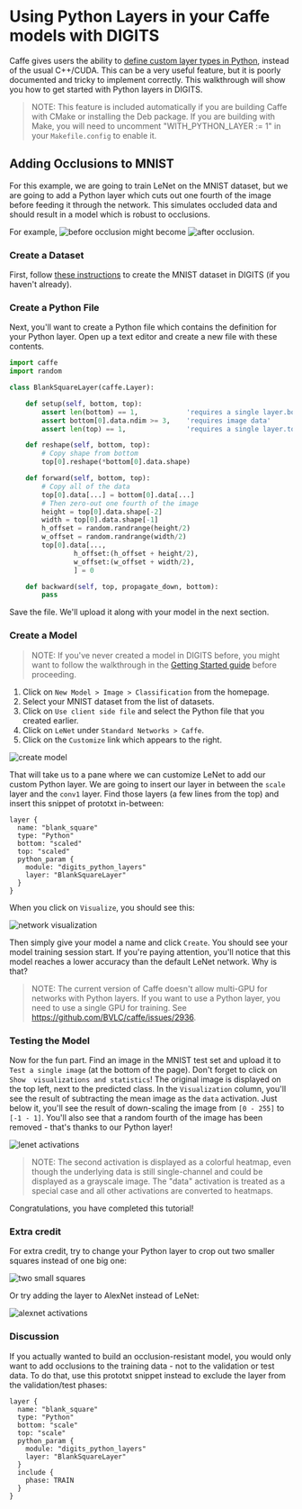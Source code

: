 # Using Python Layers in your Caffe models with DIGITS

Caffe gives users the ability to [define custom layer types in Python](https://github.com/BVLC/caffe/pull/1703), instead of the usual C++/CUDA.
This can be a very useful feature, but it is poorly documented and tricky to implement correctly.
This walkthrough will show you how to get started with Python layers in DIGITS.

> NOTE: This feature is included automatically if you are building Caffe with CMake or installing the Deb package. If you are building with Make, you will need to uncomment "WITH_PYTHON_LAYER := 1" in your `Makefile.config` to enable it.

## Adding Occlusions to MNIST

For this example, we are going to train LeNet on the MNIST dataset, but we are going to add a Python layer which cuts out one fourth of the image before feeding it through the network.
This simulates occluded data and should result in a model which is robust to occlusions.

For example, ![before occlusion](image-before-occlusion.jpg) might become ![after occlusion](image-after-occlusion.jpg).

### Create a Dataset

First, follow [these instructions](../../docs/GettingStarted.md#creating-a-dataset) to create the MNIST dataset in DIGITS (if you haven't already).

### Create a Python File

Next, you'll want to create a Python file which contains the definition for your Python layer.
Open up a text editor and create a new file with these contents.
```python
import caffe
import random

class BlankSquareLayer(caffe.Layer):

    def setup(self, bottom, top):
        assert len(bottom) == 1,            'requires a single layer.bottom'
        assert bottom[0].data.ndim >= 3,    'requires image data'
        assert len(top) == 1,               'requires a single layer.top'

    def reshape(self, bottom, top):
        # Copy shape from bottom
        top[0].reshape(*bottom[0].data.shape)

    def forward(self, bottom, top):
        # Copy all of the data
        top[0].data[...] = bottom[0].data[...]
        # Then zero-out one fourth of the image
        height = top[0].data.shape[-2]
        width = top[0].data.shape[-1]
        h_offset = random.randrange(height/2)
        w_offset = random.randrange(width/2)
        top[0].data[...,
                h_offset:(h_offset + height/2),
                w_offset:(w_offset + width/2),
                ] = 0

    def backward(self, top, propagate_down, bottom):
        pass
```
Save the file. We'll upload it along with your model in the next section.

### Create a Model

> NOTE: If you've never created a model in DIGITS before, you might want to follow the walkthrough in the [Getting Started guide](../../docs/GettingStarted.md#training-a-model) before proceeding.

1. Click on `New Model > Image > Classification` from the homepage.
2. Select your MNIST dataset from the list of datasets.
3. Click on `Use client side file` and select the Python file that you created earlier.
4. Click on `LeNet` under `Standard Networks > Caffe`.
5. Click on the `Customize` link which appears to the right.

![create model](create-model.jpg)

That will take us to a pane where we can customize LeNet to add our custom Python layer.
We are going to insert our layer in between the `scale` layer and the `conv1` layer.
Find those layers (a few lines from the top) and insert this snippet of prototxt in-between:
```
layer {
  name: "blank_square"
  type: "Python"
  bottom: "scaled"
  top: "scaled"
  python_param {
    module: "digits_python_layers"
    layer: "BlankSquareLayer"
  }
}
```
When you click on `Visualize`, you should see this:

![network visualization](network-visualization.jpg)

Then simply give your model a name and click `Create`.
You should see your model training session start.
If you're paying attention, you'll notice that this model reaches a lower accuracy than the default LeNet network. Why is that?

> NOTE: The current version of Caffe doesn't allow multi-GPU for networks with Python layers.
If you want to use a Python layer, you need to use a single GPU for training.
See https://github.com/BVLC/caffe/issues/2936.

### Testing the Model

Now for the fun part.
Find an image in the MNIST test set and upload it to `Test a single image` (at the bottom of the page).
Don't forget to click on `Show  visualizations and statistics`!
The original image is displayed on the top left, next to the predicted class.
In the `Visualization` column, you'll see the result of subtracting the mean image as the `data` activation.
Just below it, you'll see the result of down-scaling the image from `[0 - 255]` to `[-1 - 1]`.
You'll also see that a random fourth of the image has been removed - that's thanks to our Python layer!

![lenet activations](lenet-activations.jpg)

> NOTE: The second activation is displayed as a colorful heatmap, even though the underlying data is still single-channel and could be displayed as a grayscale image. The "data" activation is treated as a special case and all other activations are converted to heatmaps.

Congratulations, you have completed this tutorial!

### Extra credit

For extra credit, try to change your Python layer to crop out two smaller squares instead of one big one:

![two small squares](two-small-squares.jpg)

Or try adding the layer to AlexNet instead of LeNet:

![alexnet activations](alexnet-activations.jpg)

### Discussion

If you actually wanted to build an occlusion-resistant model, you would only want to add occlusions to the training data - not to the validation or test data.
To do that, use this prototxt snippet instead to exclude the layer from the validation/test phases:
```
layer {
  name: "blank_square"
  type: "Python"
  bottom: "scale"
  top: "scale"
  python_param {
    module: "digits_python_layers"
    layer: "BlankSquareLayer"
  }
  include {
    phase: TRAIN
  }
}
```
